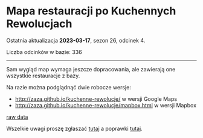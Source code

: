 # Mapa restauracji po Kuchennych Rewolucjach

Ostatnia aktualizacja **2023-03-17**, sezon 26, odcinek 4.

Liczba odcinków w bazie: 336

---

Sam wygląd map wymaga jeszcze dopracowania, ale zawierają one wszystkie restauracje z bazy. 

Na razie można podglądnąć dwie robocze wersje:
* http://zaza.github.io/kuchenne-rewolucje/ w wersji Google Maps
* http://zaza.github.io/kuchenne-rewolucje/mapbox.html w wersji Mapbox

[raw data](https://github.com/zaza/kuchenne-rewolucje/blob/gh-pages/data.geojson)

Wszelkie uwagi proszę zgłaszać [tutaj](https://github.com/zaza/kuchenne-rewolucje/issues) a poprawki [tutaj](https://github.com/zaza/kuchenne-rewolucje/pulls).

